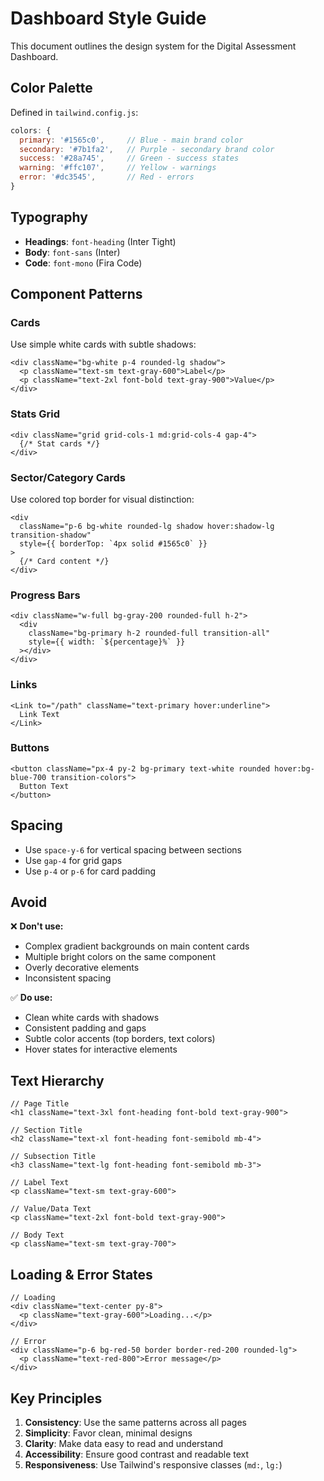 # Dashboard Style Guide

This document outlines the design system for the Digital Assessment Dashboard.

## Color Palette

Defined in `tailwind.config.js`:

```javascript
colors: {
  primary: '#1565c0',     // Blue - main brand color
  secondary: '#7b1fa2',   // Purple - secondary brand color
  success: '#28a745',     // Green - success states
  warning: '#ffc107',     // Yellow - warnings
  error: '#dc3545',       // Red - errors
}
```

## Typography

- **Headings**: `font-heading` (Inter Tight)
- **Body**: `font-sans` (Inter)
- **Code**: `font-mono` (Fira Code)

## Component Patterns

### Cards

Use simple white cards with subtle shadows:

```tsx
<div className="bg-white p-4 rounded-lg shadow">
  <p className="text-sm text-gray-600">Label</p>
  <p className="text-2xl font-bold text-gray-900">Value</p>
</div>
```

### Stats Grid

```tsx
<div className="grid grid-cols-1 md:grid-cols-4 gap-4">
  {/* Stat cards */}
</div>
```

### Sector/Category Cards

Use colored top border for visual distinction:

```tsx
<div
  className="p-6 bg-white rounded-lg shadow hover:shadow-lg transition-shadow"
  style={{ borderTop: `4px solid #1565c0` }}
>
  {/* Card content */}
</div>
```

### Progress Bars

```tsx
<div className="w-full bg-gray-200 rounded-full h-2">
  <div
    className="bg-primary h-2 rounded-full transition-all"
    style={{ width: `${percentage}%` }}
  ></div>
</div>
```

### Links

```tsx
<Link to="/path" className="text-primary hover:underline">
  Link Text
</Link>
```

### Buttons

```tsx
<button className="px-4 py-2 bg-primary text-white rounded hover:bg-blue-700 transition-colors">
  Button Text
</button>
```

## Spacing

- Use `space-y-6` for vertical spacing between sections
- Use `gap-4` for grid gaps
- Use `p-4` or `p-6` for card padding

## Avoid

❌ **Don't use:**
- Complex gradient backgrounds on main content cards
- Multiple bright colors on the same component
- Overly decorative elements
- Inconsistent spacing

✅ **Do use:**
- Clean white cards with shadows
- Consistent padding and gaps
- Subtle color accents (top borders, text colors)
- Hover states for interactive elements

## Text Hierarchy

```tsx
// Page Title
<h1 className="text-3xl font-heading font-bold text-gray-900">

// Section Title
<h2 className="text-xl font-heading font-semibold mb-4">

// Subsection Title
<h3 className="text-lg font-heading font-semibold mb-3">

// Label Text
<p className="text-sm text-gray-600">

// Value/Data Text
<p className="text-2xl font-bold text-gray-900">

// Body Text
<p className="text-sm text-gray-700">
```

## Loading & Error States

```tsx
// Loading
<div className="text-center py-8">
  <p className="text-gray-600">Loading...</p>
</div>

// Error
<div className="p-6 bg-red-50 border border-red-200 rounded-lg">
  <p className="text-red-800">Error message</p>
</div>
```

## Key Principles

1. **Consistency**: Use the same patterns across all pages
2. **Simplicity**: Favor clean, minimal designs
3. **Clarity**: Make data easy to read and understand
4. **Accessibility**: Ensure good contrast and readable text
5. **Responsiveness**: Use Tailwind's responsive classes (`md:`, `lg:`)

